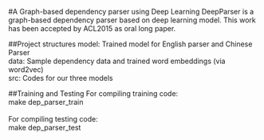 #A Graph-based dependency parser using Deep Learning
DeepParser is a graph-based dependency parser based on deep learning model. This work has been accepted by ACL2015 as oral long paper. <br>

##Project structures
model: Trained model for English parser and Chinese Parser <br>
data: Sample dependency data and trained word embeddings (via word2vec) <br>
src: Codes for our three models <br>

##Training and Testing
For compiling training code: <br>
make dep_parser_train <br>
<br>
For compiling testing code: <br>
make dep_parser_test <br>

